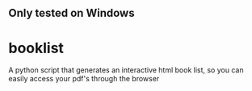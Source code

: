 ## Only tested on Windows

# booklist
A python script that generates an interactive html book list, so you can easily access your pdf's through the browser
